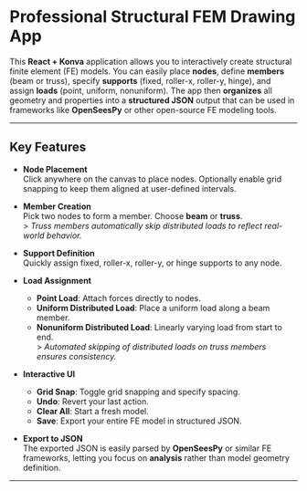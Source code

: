 # Professional Structural FEM Drawing App

This **React + Konva** application allows you to interactively create structural finite element (FE) models. You can easily place **nodes**, define **members** (beam or truss), specify **supports** (fixed, roller-x, roller-y, hinge), and assign **loads** (point, uniform, nonuniform). The app then **organizes** all geometry and properties into a **structured JSON** output that can be used in frameworks like **OpenSeesPy** or other open-source FE modeling tools.

---

## Key Features

- **Node Placement**  
  Click anywhere on the canvas to place nodes. Optionally enable grid snapping to keep them aligned at user-defined intervals.
  
- **Member Creation**  
  Pick two nodes to form a member. Choose **beam** or **truss**.  
  \> *Truss members automatically skip distributed loads to reflect real-world behavior.*

- **Support Definition**  
  Quickly assign fixed, roller-x, roller-y, or hinge supports to any node.

- **Load Assignment**  
  - **Point Load**: Attach forces directly to nodes.  
  - **Uniform Distributed Load**: Place a uniform load along a beam member.  
  - **Nonuniform Distributed Load**: Linearly varying load from start to end.  
  \> *Automated skipping of distributed loads on truss members ensures consistency.*

- **Interactive UI**  
  - **Grid Snap**: Toggle grid snapping and specify spacing.  
  - **Undo**: Revert your last action.  
  - **Clear All**: Start a fresh model.  
  - **Save**: Export your entire FE model in structured JSON.

- **Export to JSON**  
  The exported JSON is easily parsed by **OpenSeesPy** or similar FE frameworks, letting you focus on **analysis** rather than model geometry definition.

---
